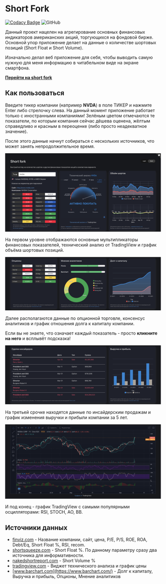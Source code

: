 # Short Fork

[![Codacy Badge](https://app.codacy.com/project/badge/Grade/54b51710fc20496a8157929c3cd9f800)](https://www.codacy.com/gh/samgozman/short-fork/dashboard?utm_source=github.com&amp;utm_medium=referral&amp;utm_content=samgozman/short-fork&amp;utm_campaign=Badge_Grade)
![GitHub](https://img.shields.io/github/license/samgozman/short-fork)

Данный проект нацелен на агрегирование основных финансовых индикаторов американских акций, торгующихся на фондовой бирже. Основной упор приложение делает на данные о количестве шортовых позиций (Short Float и Short Volume).

Изначально делал веб приложение для себя, чтобы выводить самую нужную для меня информацию в читабельном виде на экране смартфона.

**[Перейти на short fork](https://short-fork.herokuapp.com)**

## Как пользоваться

Введите тикер компании (например **NVDA**) в поле ТИКЕР и нажмите Enter либо стрелочку слева. На данный момент приложение работает только с иностранными компаниями! Зелёным цветом отмечаются те показатели, по которым компания сейчас дёшева оценена, жёлтым справедливо и красным в переоценке (либо просто неадекватное значение).

После этого данные начнут собираться с нескольких источников, что может занять непродолжительное время.

![Первый экран приложения после ввода](doc/img/01.png)

На первом уровне отображаются основные мультипликаторы финансовых показателей, технический анализ от TradingView и график объёма шортовых позиций.

![Второй экран](doc/img/02.png)

Далее располагаются данные по опционной торговле, консенсус аналитиков и график отношения долга к капиталу компании.

Если вы не знаете, что означает каждый показатель - просто **кликните на него** и всплывёт подсказка!

![Третий экран](doc/img/03.png)

На третьей срочке находятся данные по инсайдерским продажам и график изменения выручки и прибыли компании за 5 лет.

![График](doc/img/04.png)

И под конец - график TradingView с самыми популярными осцилляторами: RSI, STOCH, AO, BB.

## Источники данных

* [finviz.com](https://finviz.com/) - Название компании, сайт, цена, P/E, P/S, ROE, ROA, Debt/Eq, Short Float %, RSI, recom.
* [shortsqueeze.com](https://shortsqueeze.com/) - Short Float %. По данному параметру сразу два источника для информативности.
* [nakedshortreport.com](https://nakedshortreport.com/) - Short Volume %
* [tradingview.com](https://ru.tradingview.com/gopro/?share_your_love=eragonovich) - Виджет технического анализа и график цены
* [www.barchart.com](https://www.barchart.com/) - Долг к капиталу, Выручка и прибыль, Опционы, Мнение аналитиков
